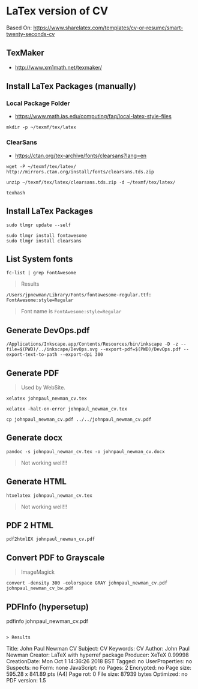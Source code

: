 
# LaTex version of CV

Based On: <https://www.sharelatex.com/templates/cv-or-resume/smart-twenty-seconds-cv>

## TexMaker

- <http://www.xm1math.net/texmaker/>

## Install LaTex Packages (manually)

### Local Package Folder

- <https://www.math.ias.edu/computing/faq/local-latex-style-files>

~~~
mkdir -p ~/texmf/tex/latex
~~~

### ClearSans

- <https://ctan.org/tex-archive/fonts/clearsans?lang=en>

~~~
wget -P ~/texmf/tex/latex/ http://mirrors.ctan.org/install/fonts/clearsans.tds.zip
~~~

~~~
unzip ~/texmf/tex/latex/clearsans.tds.zip -d ~/texmf/tex/latex/
~~~

~~~
texhash
~~~


## Install LaTex Packages

~~~
sudo tlmgr update --self

sudo tlmgr install fontawesome
sudo tlmgr install clearsans
~~~

## List System fonts

~~~
fc-list | grep FontAwesome
~~~

> Results

~~~
/Users/jpnewman/Library/Fonts/fontawesome-regular.ttf: FontAwesome:style=Regular
~~~

> Font name is ```FontAwesome:style=Regular```

## Generate DevOps.pdf

~~~
/Applications/Inkscape.app/Contents/Resources/bin/inkscape -D -z --file=$(PWD)/../inkscape/DevOps.svg --export-pdf=$(PWD)/DevOps.pdf --export-text-to-path --export-dpi 300
~~~

## Generate PDF

> Used by WebSite.

~~~
xelatex johnpaul_newman_cv.tex

xelatex -halt-on-error johnpaul_newman_cv.tex
~~~

~~~
cp johnpaul_newman_cv.pdf ../../johnpaul_newman_cv.pdf
~~~

## Generate docx

~~~
pandoc -s johnpaul_newman_cv.tex -o johnpaul_newman_cv.docx
~~~

> Not working well!!!

## Generate HTML

~~~
htxelatex johnpaul_newman_cv.tex
~~~

> Not working well!!!

## PDF 2 HTML

~~~
pdf2htmlEX johnpaul_newman_cv.pdf
~~~

## Convert PDF to Grayscale

> ImageMagick

~~~
convert -density 300 -colorspace GRAY johnpaul_newman_cv.pdf johnpaul_newman_cv_bw.pdf
~~~

## PDFInfo (hypersetup)

pdfinfo johnpaul_newman_cv.pdf
~~~

> Results

~~~
Title:          John Paul Newman CV
Subject:        CV
Keywords:       CV
Author:         John Paul Newman
Creator:        LaTeX with hyperref package
Producer:       XeTeX 0.99998
CreationDate:   Mon Oct  1 14:36:26 2018 BST
Tagged:         no
UserProperties: no
Suspects:       no
Form:           none
JavaScript:     no
Pages:          2
Encrypted:      no
Page size:      595.28 x 841.89 pts (A4)
Page rot:       0
File size:      87939 bytes
Optimized:      no
PDF version:    1.5
~~~
